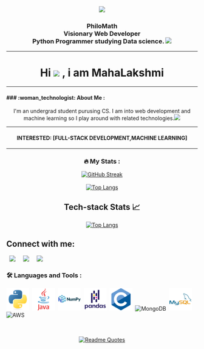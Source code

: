<div id="header" align="center">
  <img src="https://media3.giphy.com/media/L1R1tvI9svkIWwpVYr/giphy.gif?cid=ecf05e47rp0p3tp2mym1gb0av35pivm0fs40nmqsdzqk7uu8&rid=giphy.gif&ct=g" width="350"/>

<h3  align="center">PhiloMath<br>Visionary Web Developer<br> Python Programmer studying Data science. <img src='assets/ai.png' width="32px"><br> </h3>
<div align='center'>


---
# <center>Hi <img src="https://media.giphy.com/media/hvRJCLFzcasrR4ia7z/giphy.gif" width="30px"/> , i am  MahaLakshmi<center>

---

<h4 align="left"> ### :woman_technologist: About Me : </h4>
<p>I'm an undergrad student purusing CS. I am into web development and machine learning so I play around with related technologies.<img src="https://media.giphy.com/media/WUlplcMpOCEmTGBtBW/giphy.gif" width="30"> </p>

---
  #### INTERESTED: [FULL-STACK DEVELOPMENT,MACHINE LEARNING]
---

### :fire: My Stats :
  
  [![GitHub Streak](http://github-readme-streak-stats.herokuapp.com?user=MahaLakshmi729&theme=dark&background=000000)](https://git.io/streak-stats)
<br>
  <br>
  [![Top Langs](https://github-readme-stats.vercel.app/api/top-langs/?username=mahalakshmi729&layout=compact&theme=vision-friendly-dark)](https://github.com/anuraghazra/github-readme-stats)
  
## Tech-stack Stats 📈

<div align="center">

[![Top Langs](https://github-readme-stats.vercel.app/api/top-langs/?username=mahalakshmi729&layout=compact&theme=vision-friendly-dark)](https://github.com/anuraghazra/github-readme-stats)

<div align="left">

## Connect with me:
<div padding="8px">
<a href="https://www.instagram.com/_mahagopi_7/"><img src='assets/icons8-instagram-48.png' width="48px" hspace="8" ></a>    
<a href="mailto:maha422004@gmail.com"><img src="assets/icons8-gmail-48.png" width="48px" hspace="8"></a>
<a href="https://www.linkedin.com/in/mahalakshmi-g-66630b252/"><img src='assets/icons8-linkedin-48.png' width="48px" hspace="8" ></a> 
</div>

### :hammer_and_wrench: Languages and Tools :
 
<div>
  <img src="https://raw.githubusercontent.com/devicons/devicon/master/icons/python/python-original.svg" title="Python" alt="Python" width="60" height="60"/>&nbsp;
  <img src="https://github.com/devicons/devicon/blob/master/icons/java/java-original-wordmark.svg" title="Java" alt="Java" width="60" height="60"/>&nbsp;
  <img src="https://raw.githubusercontent.com/devicons/devicon/master/icons/numpy/numpy-original-wordmark.svg" title="Numpy" alt="Numpy" width="60" height="60"/>&nbsp;
  <img src="https://raw.githubusercontent.com/devicons/devicon/master/icons/pandas/pandas-original-wordmark.svg"  title="Pandas" alt="Pandas" width="60" height="60"/>&nbsp;
  <img src="https://raw.githubusercontent.com/devicons/devicon/master/icons/c/c-original.svg" title="C" alt="C" width="60" height="60"/>&nbsp;
  <img src="https://github.com/get-icon/geticon/raw/master/icons/mongodb-icon.svg" title="MongoDB" alt="MongoDB" width="60" height="60"/>&nbsp;
  <img src="https://github.com/devicons/devicon/blob/master/icons/mysql/mysql-original-wordmark.svg" title="MySQL"  alt="MySQL" width="60" height="60"/>&nbsp;
  <img src="https://github.com/get-icon/geticon/raw/master/icons/aws.svg" title="AWS" alt="AWS" width="60" height="60"/>&nbsp;
  
</div>

<br>
<br>
<div align='center'>

[![Readme Quotes](https://quotes-github-readme.vercel.app/api?type=horizontal)](https://github.com/piyushsuthar/github-readme-quotes)
</div>

 

 
 
